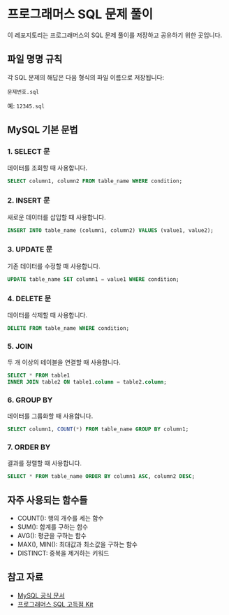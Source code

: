 # 프로그래머스 SQL 문제 풀이

이 레포지토리는 프로그래머스의 SQL 문제 풀이를 저장하고 공유하기 위한 곳입니다.

## 파일 명명 규칙

각 SQL 문제의 해답은 다음 형식의 파일 이름으로 저장됩니다:

```
문제번호.sql
```

예: `12345.sql`

## MySQL 기본 문법

### 1. SELECT 문

데이터를 조회할 때 사용합니다.

```sql
SELECT column1, column2 FROM table_name WHERE condition;
```

### 2. INSERT 문

새로운 데이터를 삽입할 때 사용합니다.

```sql
INSERT INTO table_name (column1, column2) VALUES (value1, value2);
```

### 3. UPDATE 문

기존 데이터를 수정할 때 사용합니다.

```sql
UPDATE table_name SET column1 = value1 WHERE condition;
```

### 4. DELETE 문

데이터를 삭제할 때 사용합니다.

```sql
DELETE FROM table_name WHERE condition;
```

### 5. JOIN

두 개 이상의 테이블을 연결할 때 사용합니다.

```sql
SELECT * FROM table1 
INNER JOIN table2 ON table1.column = table2.column;
```

### 6. GROUP BY

데이터를 그룹화할 때 사용합니다.

```sql
SELECT column1, COUNT(*) FROM table_name GROUP BY column1;
```

### 7. ORDER BY

결과를 정렬할 때 사용합니다.

```sql
SELECT * FROM table_name ORDER BY column1 ASC, column2 DESC;
```

## 자주 사용되는 함수들

- COUNT(): 행의 개수를 세는 함수
- SUM(): 합계를 구하는 함수
- AVG(): 평균을 구하는 함수
- MAX(), MIN(): 최대값과 최소값을 구하는 함수
- DISTINCT: 중복을 제거하는 키워드

## 참고 자료

- [MySQL 공식 문서](https://dev.mysql.com/doc/)
- [프로그래머스 SQL 고득점 Kit](https://programmers.co.kr/learn/challenges?tab=sql_practice_kit)
